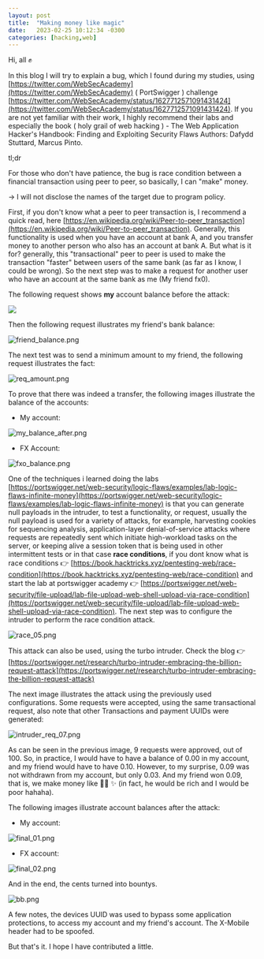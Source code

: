 ```yaml
---
layout: post
title:  "Making money like magic"
date:   2023-02-25 10:12:34 -0300
categories: [hacking,web]
---
```



Hi, all ✊ 


In this blog I will try to explain a bug, which I found during my studies, using [https://twitter.com/WebSecAcademy](https://twitter.com/WebSecAcademy) ( PortSwigger ) challenge [https://twitter.com/WebSecAcademy/status/1627712571091431424](https://twitter.com/WebSecAcademy/status/1627712571091431424). If you are not yet familiar with their work, I highly recommend their labs and especially the book ( holy grail of web hacking ) - The Web Application Hacker's Handbook: Finding and Exploiting Security Flaws Authors: Dafydd Stuttard, Marcus Pinto.

tl;dr

For those who don't have patience, the bug is race condition between a financial transaction using peer to peer, so basically, I can "make" money.


-> I will not disclose the names of the target due to program policy.


First, if you don't know what a peer to peer transaction is, I recommend a quick read, here [https://en.wikipedia.org/wiki/Peer-to-peer_transaction](https://en.wikipedia.org/wiki/Peer-to-peer_transaction). Generally, this functionality is used when you have an account at bank A, and you transfer money to another person who also has an account at bank A. But what is it for? generally, this "transactional" peer to peer is used to make the transaction "faster" between users of the same bank (as far as I know, I could be wrong). So the next step was to make a request for another user who have an account at the same bank as me (My friend fx0). 

The following request shows **my** account balance before the attack:


![](/static/images/my_balance_01.png)



Then the following request illustrates my friend's bank balance:


![friend_balance.png](/static/images/friend_balance.png)


The next test was to send a minimum amount to my friend, the following request illustrates the fact:


![req_amount.png](/static/images/req_amount.png)


To prove that there was indeed a transfer, the following images illustrate the balance of the accounts:


* My account:


![my_balance_after.png](/static/images/my_balance_after.png)


* FX Account:

![fxo_balance.png](/static/images/fxo_balance.png)


One of the techniques i learned doing the labs [https://portswigger.net/web-security/logic-flaws/examples/lab-logic-flaws-infinite-money](https://portswigger.net/web-security/logic-flaws/examples/lab-logic-flaws-infinite-money) is that you can generate null payloads in the intruder, to test a functionality, or request, usually the null payload is used for a variety of attacks, for example, harvesting cookies for sequencing analysis, application-layer denial-of-service attacks where requests are repeatedly sent which initiate high-workload tasks on the server, or keeping alive a session token that is being used in other intermittent tests or in that case **race conditions**, if you dont know what is race conditions 👉 [https://book.hacktricks.xyz/pentesting-web/race-condition](https://book.hacktricks.xyz/pentesting-web/race-condition) and start the lab at portswigger academy 👉 [https://portswigger.net/web-security/file-upload/lab-file-upload-web-shell-upload-via-race-condition](https://portswigger.net/web-security/file-upload/lab-file-upload-web-shell-upload-via-race-condition). The next step was to configure the intruder to perform the race condition attack.


![race_05.png](/static/images/race_05.png)

This attack can also be used, using the turbo intruder. Check the blog 👉 [https://portswigger.net/research/turbo-intruder-embracing-the-billion-request-attack](https://portswigger.net/research/turbo-intruder-embracing-the-billion-request-attack)

The next image illustrates the attack using the previously used configurations. Some requests were accepted, using the same transactional request, also note that other Transactions and payment UUIDs were generated:

![intruder_req_07.png](/static/images/intruder_req_07.png)

As can be seen in the previous image, 9 requests were approved, out of 100. So, in practice, I would have to have a balance of 0.00 in my account, and my friend would have to have 0.10. However, to my surprise, 0.09 was not withdrawn from my account, but only 0.03. And my friend won 0.09, that is, we make money like 🧙‍♂️ ✨ (in fact, he would be rich and I would be poor hahaha). 


The following images illustrate account balances after the attack:


* My account:

![final_01.png](/static/images/final_01.png)

* FX account:

![final_02.png](/static/images/final_02.png)


And in the end, the cents turned into bountys.


![bb.png](/static/images/bb.png)

A few notes, the devices UUID was used to bypass some application protections, to access my account and my friend's account. The X-Mobile header had to be spoofed.

But that's it. I hope I have contributed a little.